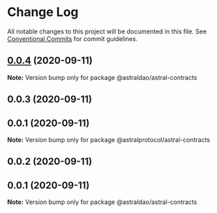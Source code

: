 # Change Log

All notable changes to this project will be documented in this file.
See [Conventional Commits](https://conventionalcommits.org) for commit guidelines.

## [0.0.4](https://github.com/astralDAO/astralprotocol/compare/@astraldao/astral-contracts@0.0.2...@astraldao/astral-contracts@0.0.4) (2020-09-11)

**Note:** Version bump only for package @astraldao/astral-contracts





## 0.0.3 (2020-09-11)



## 0.0.1 (2020-09-11)

**Note:** Version bump only for package @astralprotocol/astral-contracts





## 0.0.2 (2020-09-11)



## 0.0.1 (2020-09-11)

**Note:** Version bump only for package @astraldao/astral-contracts
